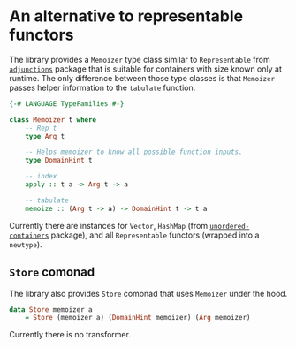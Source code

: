 # An alternative to representable functors

The library provides a `Memoizer` type class similar to `Representable`
from [`adjunctions`](https://hackage.haskell.org/package/adjunctions) package
that is suitable for containers with size known only at runtime. The only difference between
those type classes is that `Memoizer` passes helper information to the `tabulate` function.

```haskell
{-# LANGUAGE TypeFamilies #-}

class Memoizer t where
    -- Rep t
    type Arg t

    -- Helps memoizer to know all possible function inputs.
    type DomainHint t

    -- index
    apply :: t a -> Arg t -> a

    -- tabulate
    memoize :: (Arg t -> a) -> DomainHint t -> t a
```

Currently there are instances for `Vector`, `HashMap`
(from [`unordered-containers`](https://hackage.haskell.org/package/unordered-containers) package),
and all `Representable` functors (wrapped into a `newtype`).

## `Store` comonad

The library also provides `Store` comonad that uses `Memoizer` under the hood.

```haskell
data Store memoizer a
    = Store (memoizer a) (DomainHint memoizer) (Arg memoizer)
```

Currently there is no transformer.
